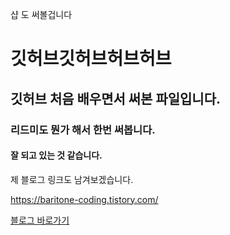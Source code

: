 샵 도 써볼겁니다 

# 깃허브깃허브허브허브


## 깃허브 처음 배우면서 써본 파일입니다.

### 리드미도 뭔가 해서 한번 써봅니다.

#### 잘 되고 있는 것 같습니다. 

제 블로그 링크도 남겨보겠습니다.

https://baritone-coding.tistory.com/

[블로그 바로가기](https://baritone-coding.tistory.com, "음대생의 코딩일기")

